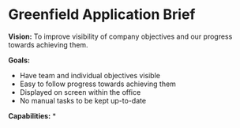 # Greenfield Application Brief

**Vision:** To improve visibility of company objectives and our progress towards achieving them.

**Goals:**
* Have team and individual objectives visible
* Easy to follow progress towards achieving them
* Displayed on screen within the office
* No manual tasks to be kept up-to-date

**Capabilities:**
* 
